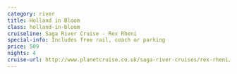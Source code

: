 ```yaml
---
category: river
title: Holland in Bloom
class: holland-in-bloom
cruiseline: Saga River Cruise - Rex Rheni
special-info: Includes free rail, coach or parking
price: 509
nights: 4
cruise-url: http://www.planetcruise.co.uk/saga-river-cruises/rex-rheni/29-march-2017/113984?utm_medium=referral&utm_source=secret-escapes&utm_campaign=website
---
```

